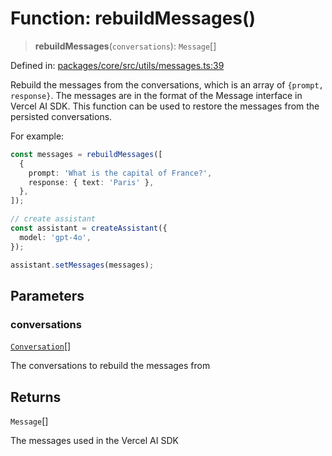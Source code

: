 # Function: rebuildMessages()

> **rebuildMessages**(`conversations`): `Message`[]

Defined in: [packages/core/src/utils/messages.ts:39](https://github.com/GeoDaCenter/openassistant/blob/522ecb744b2b3ea1ecebec02c21c19736abe51ae/packages/core/src/utils/messages.ts#L39)

Rebuild the messages from the conversations, which is an array of `{prompt, response}`.
The messages are in the format of the Message interface in Vercel AI SDK.
This function can be used to restore the messages from the persisted conversations.

For example:
```ts
const messages = rebuildMessages([
  {
    prompt: 'What is the capital of France?',
    response: { text: 'Paris' },
  },
]);

// create assistant
const assistant = createAssistant({
  model: 'gpt-4o',
});

assistant.setMessages(messages);
```

## Parameters

### conversations

[`Conversation`](../type-aliases/Conversation.md)[]

The conversations to rebuild the messages from

## Returns

`Message`[]

The messages used in the Vercel AI SDK

